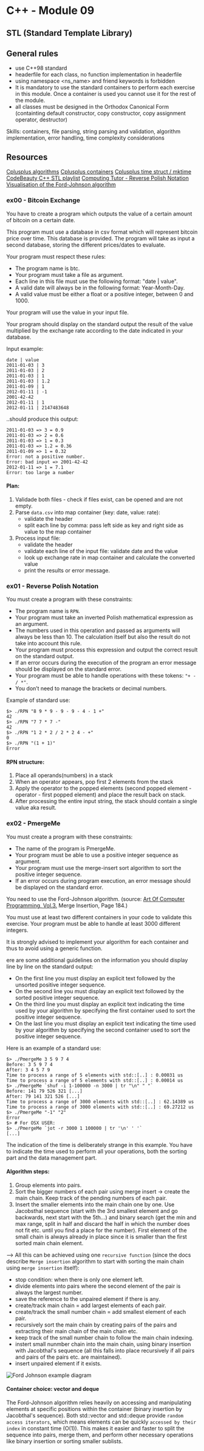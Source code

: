 # C++ - Module 09

## STL (Standard Template Library)

## General rules

- use C++98 standard
- headerfile for each class, no function implementation in headerfile
- using namespace <ns_name> and friend keywords is forbidden
- It is mandatory to use the standard containers to perform each exercise in this module.
  Once a container is used you cannot use it for the rest of the module.
- all classes must be designed in the Orthodox Canonical Form (containting default constructor, copy constructor, copy assignment operator, destructor)

Skills: containers, file parsing, string parsing and validation, algorithm implementation, error handling, time complexity considerations

## Resources

[Cplusplus algorithms](https://cplusplus.com/reference/algorithm/)
[Cplusplus containers](https://cplusplus.com/reference/stl/)
[Cplusplus time struct / mktime](https://cplusplus.com/reference/ctime/)
[CodeBeauty C++ STL playlist](https://www.youtube.com/playlist?list=PL43pGnjiVwgR9BloyT0OgsMo8d_hylBv0)
[Computing Tutor - Reverse Polish Notation](https://www.youtube.com/watch?v=HDwRlIc75w4)
[Visualisation of the Ford-Johnson algorithm](https://dev.to/emuminov/human-explanation-and-step-by-step-visualisation-of-the-ford-johnson-algorithm-5g91)

### ex00 - Bitcoin Exchange

You have to create a program which outputs the value of a certain amount of bitcoin
on a certain date.

This program must use a database in csv format which will represent bitcoin price
over time. This database is provided.
The program will take as input a second database, storing the different prices/dates
to evaluate.

Your program must respect these rules:

- The program name is btc.
- Your program must take a file as argument.
- Each line in this file must use the following format: "date | value".
- A valid date will always be in the following format: Year-Month-Day.
- A valid value must be either a float or a positive integer, between 0 and 1000.

Your program will use the value in your input file.

Your program should display on the standard output the result of the value multiplied
by the exchange rate according to the date indicated in your database.

Input example:

```
date | value
2011-01-03 | 3
2011-01-03 | 2
2011-01-03 | 1
2011-01-03 | 1.2
2011-01-09 | 1
2012-01-11 | -1
2001-42-42
2012-01-11 | 1
2012-01-11 | 2147483648
```

..should produce this output:

```
2011-01-03 => 3 = 0.9
2011-01-03 => 2 = 0.6
2011-01-03 => 1 = 0.3
2011-01-03 => 1.2 = 0.36
2011-01-09 => 1 = 0.32
Error: not a positive number.
Error: bad input => 2001-42-42
2012-01-11 => 1 = 7.1
Error: too large a number
```

#### Plan:

1. Validade both files - check if files exist, can be opened and are not empty.
2. Parse `data.csv` into map container (key: date, value: rate):
   - validate the header
   - split each line by comma: pass left side as key and right side as value to the map container
3. Process input file:
   - validate the header
   - validate each line of the input file: validate date and the value
   - look up exchange rate in map container and calculate the converted value
   - print the results or error message.

### ex01 - Reverse Polish Notation

You must create a program with these constraints:

- The program name is `RPN`.
- Your program must take an inverted Polish mathematical expression as an argument.
- The numbers used in this operation and passed as arguments will always be less
  than 10. The calculation itself but also the result do not take into account this rule.
- Your program must process this expression and output the correct result on the
  standard output.
- If an error occurs during the execution of the program an error message should be
  displayed on the standard error.
- Your program must be able to handle operations with these tokens: `"+ - / *"`.
- You don’t need to manage the brackets or decimal numbers.

Example of standard use:

```
$> ./RPN "8 9 * 9 - 9 - 9 - 4 - 1 +"
42
$> ./RPN "7 7 * 7 -"
42
$> ./RPN "1 2 * 2 / 2 * 2 4 - +"
0
$> ./RPN "(1 + 1)"
Error
```

#### RPN structure:

1. Place all operands(numbers) in a stack
2. When an operator appears, pop first 2 elements from the stack
3. Apply the operator to the popped elements (second popped element - operator - first popped element) and place the result back on stack.
4. After processing the entire input string, the stack should contain a single value aka result.

### ex02 - PmergeMe

You must create a program with these constraints:

- The name of the program is PmergeMe.
- Your program must be able to use a positive integer sequence as argument.
- Your program must use the merge-insert sort algorithm to sort the positive integer sequence.
- If an error occurs during program execution, an error message should be displayed on the standard error.

You need to use the Ford-Johnson algorithm.
(source: [Art Of Computer Programming, Vol.3.](<https://seriouscomputerist.atariverse.com/media/pdf/book/Art%20of%20Computer%20Programming%20-%20Volume%203%20(Sorting%20&%20Searching).pdf>) Merge Insertion,
Page 184.)

You must use at least two different containers in your code to
validate this exercise. Your program must be able to handle at
least 3000 different integers.

It is strongly advised to implement your algorithm for each container
and thus to avoid using a generic function.

ere are some additional guidelines on the information you should display line by line on the standard output:

- On the first line you must display an explicit text followed by the unsorted positive integer sequence.
- On the second line you must display an explicit text followed by the sorted positive integer sequence.
- On the third line you must display an explicit text indicating the time used by your algorithm by specifying the first container used to sort the positive integer sequence.
- On the last line you must display an explicit text indicating the time used by your algorithm by specifying the second container used to sort the positive integer sequence.

Here is an example of a standard use:

```
$> ./PmergeMe 3 5 9 7 4
Before: 3 5 9 7 4
After: 3 4 5 7 9
Time to process a range of 5 elements with std::[..] : 0.00031 us
Time to process a range of 5 elements with std::[..] : 0.00014 us
$> ./PmergeMe `shuf -i 1-100000 -n 3000 | tr "\n" " "`
Before: 141 79 526 321 [...]
After: 79 141 321 526 [...]
Time to process a range of 3000 elements with std::[..] : 62.14389 us
Time to process a range of 3000 elements with std::[..] : 69.27212 us
$> ./PmergeMe "-1" "2"
Error
$> # For OSX USER:
$> ./PmergeMe `jot -r 3000 1 100000 | tr '\n' ' '`
[...]
```

The indication of the time is deliberately strange in this example.
You have to indicate the time used to perform all your
operations, both the sorting part and the data management part.

#### Algorithm steps:

1. Group elements into pairs.
2. Sort the bigger numbers of each pair using merge insert -> create the main chain. Keep track of the pending numbers of each pair.
3. Insert the smaller elements into the main chain one by one. Use Jacobsthal sequence (start with the 3rd smallest element and go backwards, next start with the 5th...) and binary search (get the min and max range, split in half and discard the half in which the number does not fit etc. until you find a place for the number). First element of the small chain is always already in place since it is smaller than the first sorted main chain element.

--> All this can be achieved using one `recursive function` (since the docs describe `Merge insertion` algorithm to start with sorting the main chain using `merge insertion` itself):

- stop condition: when there is only one element left.
- divide elements into pairs where the second element of the pair is always the largest number.
- save the reference to the unpaired element if there is any.
- create/track main chain = add largest elements of each pair.
- create/track the small number chain = add smallest element of each pair.
- recursively sort the main chain by creating pairs of the pairs and extracting their main chain of the main chain etc.
- keep track of the small number chain to follow the main chain indexing.
- instert small nunmber chain into the main chain, using binary insertion with Jacobthal's sequence (all this falls into place recursively if all pairs and pairs of the pairs etc. are maintained).
- insert unpaired element if it exists.

![Ford Johnson example diagram](https://github.com/AijaRe/42Porto_cpp/blob/main/cpp09/cpp09-ex02-diagram.jpg)

#### Container choice: vector and deque

The Ford-Johnson algorithm relies heavily on accessing and manipulating elements at specific positions within the container (binary insertion by Jacobthal's sequence). Both std::vector and std::deque provide `random access iterators`, which means elements can be quickly `accessed by their index` in constant time (O(1)). This makes it easier and faster to split the sequence into pairs, merge them, and perform other necessary operations like binary insertion or sorting smaller sublists.

